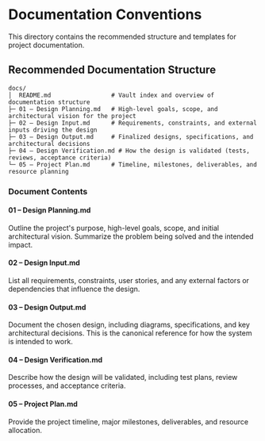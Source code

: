 # Documentation Conventions

This directory contains the recommended structure and templates for project documentation.

## Recommended Documentation Structure

```
docs/
│  README.md                 # Vault index and overview of documentation structure
├─ 01 – Design Planning.md   # High-level goals, scope, and architectural vision for the project
├─ 02 – Design Input.md      # Requirements, constraints, and external inputs driving the design
├─ 03 – Design Output.md     # Finalized designs, specifications, and architectural decisions
├─ 04 – Design Verification.md # How the design is validated (tests, reviews, acceptance criteria)
└─ 05 – Project Plan.md      # Timeline, milestones, deliverables, and resource planning
```

### Document Contents

#### 01 – Design Planning.md
Outline the project's purpose, high-level goals, scope, and initial architectural vision. Summarize the problem being solved and the intended impact.

#### 02 – Design Input.md
List all requirements, constraints, user stories, and any external factors or dependencies that influence the design.

#### 03 – Design Output.md
Document the chosen design, including diagrams, specifications, and key architectural decisions. This is the canonical reference for how the system is intended to work.

#### 04 – Design Verification.md
Describe how the design will be validated, including test plans, review processes, and acceptance criteria.

#### 05 – Project Plan.md
Provide the project timeline, major milestones, deliverables, and resource allocation.
